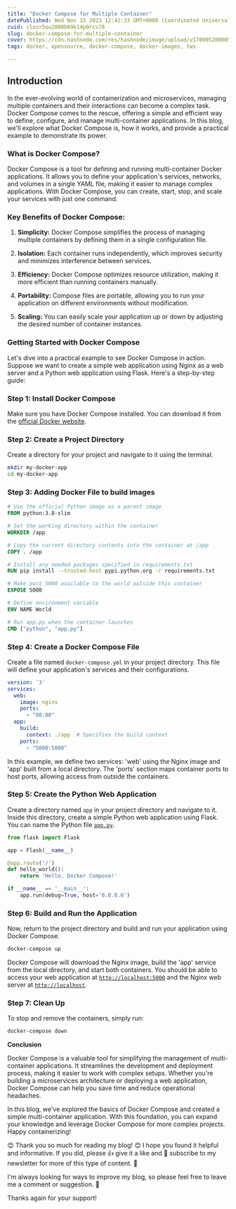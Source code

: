 ```yaml
---
title: "Docker Compose for Multiple Container"
datePublished: Wed Nov 15 2023 12:42:33 GMT+0000 (Coordinated Universal Time)
cuid: clozr5ou2000b09k14p0rcv78
slug: docker-compose-for-multiple-container
cover: https://cdn.hashnode.com/res/hashnode/image/upload/v1700052008056/1252b799-4d29-4ecc-af4d-33094a0853e6.png
tags: docker, opensource, docker-compose, docker-images, tws

---
```


## Intro**duction**

In the ever-evolving world of containerization and microservices, managing multiple containers and their interactions can become a complex task. Docker Compose comes to the rescue, offering a simple and efficient way to define, configure, and manage multi-container applications. In this blog, we'll explore what Docker Compose is, how it works, and provide a practical example to demonstrate its power.

### **What is Docker Compose?**

Docker Compose is a tool for defining and running multi-container Docker applications. It allows you to define your application's services, networks, and volumes in a single YAML file, making it easier to manage complex applications. With Docker Compose, you can create, start, stop, and scale your services with just one command.

### **Key Benefits of Docker Compose:**

1. **Simplicity:** Docker Compose simplifies the process of managing multiple containers by defining them in a single configuration file.
    
2. **Isolation:** Each container runs independently, which improves security and minimizes interference between services.
    
3. **Efficiency:** Docker Compose optimizes resource utilization, making it more efficient than running containers manually.
    
4. **Portability:** Compose files are portable, allowing you to run your application on different environments without modification.
    
5. **Scaling:** You can easily scale your application up or down by adjusting the desired number of container instances.
    

### **Getting Started with Docker Compose**

Let's dive into a practical example to see Docker Compose in action. Suppose we want to create a simple web application using Nginx as a web server and a Python web application using Flask. Here's a step-by-step guide:

### **Step 1: Install Docker Compose**

Make sure you have Docker Compose installed. You can download it from the [official Docker website](https://docs.docker.com/compose/install/).

### **Step 2: Create a Project Directory**

Create a directory for your project and navigate to it using the terminal.

```bash
mkdir my-docker-app
cd my-docker-app
```

### Step 3: Adding Docker File to build images

```dockerfile
# Use the official Python image as a parent image
FROM python:3.8-slim

# Set the working directory within the container
WORKDIR /app

# Copy the current directory contents into the container at /app
COPY . /app

# Install any needed packages specified in requirements.txt
RUN pip install --trusted-host pypi.python.org -r requirements.txt

# Make port 5000 available to the world outside this container
EXPOSE 5000

# Define environment variable
ENV NAME World

# Run app.py when the container launches
CMD ["python", "app.py"]
```

### **Step 4: Create a Docker Compose File**

Create a file named `docker-compose.yml` in your project directory. This file will define your application's services and their configurations.

```yaml
version: '3'
services:
  web:
    image: nginx
    ports:
      - "80:80"
  app:
    build:
      context: ./app  # Specifies the build context
    ports:
      - "5000:5000"
```

In this example, we define two services: 'web' using the Nginx image and 'app' built from a local directory. The 'ports' section maps container ports to host ports, allowing access from outside the containers.

### **Step 5: Create the Python Web Application**

Create a directory named `app` in your project directory and navigate to it. Inside this directory, create a simple Python web application using Flask. You can name the Python file [`app.py`](https://docs.docker.com/compose/install/).

```python
from flask import Flask

app = Flask(__name__)

@app.route('/')
def hello_world():
    return 'Hello, Docker Compose!'

if __name__ == '__main__':
    app.run(debug=True, host='0.0.0.0')
```

### **Step 6: Build and Run the Application**

Now, return to the project directory and build and run your application using Docker Compose.

```bash
docker-compose up
```

Docker Compose will download the Nginx image, build the 'app' service from the local directory, and start both containers. You should be able to access your web application at [`http://localhost:5000`](https://docs.docker.com/compose/install/) and the Nginx web server at [`http://localhost`](https://docs.docker.com/compose/install/).

### **Step 7: Clean Up**

To stop and remove the containers, simply run:

```bash
docker-compose down
```

**Conclusion**

Docker Compose is a valuable tool for simplifying the management of multi-container applications. It streamlines the development and deployment process, making it easier to work with complex setups. Whether you're building a microservices architecture or deploying a web application, Docker Compose can help you save time and reduce operational headaches.

In this blog, we've explored the basics of Docker Compose and created a simple multi-container application. With this foundation, you can expand your knowledge and leverage Docker Compose for more complex projects. Happy containerizing!

😊 Thank you so much for reading my blog! 😊 I hope you found it helpful and informative. If you did, please 👍 give it a like and 💌 subscribe to my newsletter for more of this type of content. 💌

I'm always looking for ways to improve my blog, so please feel free to leave me a comment or suggestion. 💬

Thanks again for your support!